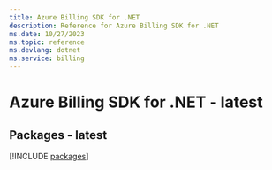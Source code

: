 ```yaml
---
title: Azure Billing SDK for .NET
description: Reference for Azure Billing SDK for .NET
ms.date: 10/27/2023
ms.topic: reference
ms.devlang: dotnet
ms.service: billing
---
```

# Azure Billing SDK for .NET - latest
## Packages - latest
[!INCLUDE [packages](billing-index.md)]